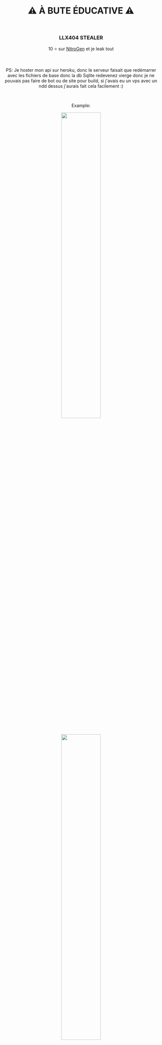 <div align="center">
  <h1>⚠ À BUTE ÉDUCATIVE ⚠</h1><BR>
  <h3>LLX404 STEALER</h3>
  <p>10 ⭐ sur <a href="https://github.com/llx404/nitro-generator">NitroGen</a> et je leak tout<p><br>
  <p>PS: Je hoster mon api sur heroku, donc le serveur faisait que redémarrer avec les fichiers de base donc la db Sqlite redevenez vierge donc je ne pouvais pas faire de bot ou de site pour build, si j'avais eu un vps avec un ndd dessus j'aurais fait cela facilement :)</p>
  <br>
  <p>Example:</p>
  <img src="https://cdn.discordapp.com/attachments/284707525620662272/1009432281548587069/unknown.png" height="50%"><br><br><br>
<img src="https://cdn.discordapp.com/attachments/284707525620662272/1009431487814320189/unknown.png" height="50%"><br><br><br>
<img src="https://cdn.discordapp.com/attachments/284707525620662272/1009431643964055642/unknown.png" height="50%"><br><br><br>
<img src="https://cdn.discordapp.com/attachments/284707525620662272/1009431853159157822/unknown.png" height="50%"><br><br><br>
<h2>Et bien plus de fonctionnalités ! (badges boost, 0 detect, webhook introuvable, injection permanante, ip et token info (web), ect)</h2>
</div>
